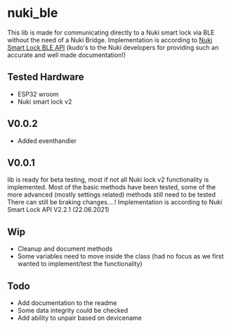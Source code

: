 # nuki_ble
This lib is made for communicating directly to a Nuki smart lock via BLE without the need of a Nuki Bridge.
Implementation is according to [Nuki Smart Lock BLE API](https://developer.nuki.io/page/nuki-smart-lock-api-2/2/) 
(kudo's to the Nuki developers for providing such an accurate and well made documentation!)

## Tested Hardware
- ESP32 wroom
- Nuki smart lock v2

## V0.0.2
- Added eventhandler

## V0.0.1
lib is ready for beta testing, most if not all Nuki lock v2 functionality is implemented.
Most of the basic methods have been tested, some of the more advanced (mostly settings related) methods still need to be tested
There can still be braking changes....!
Implementation is according to Nuki Smart Lock API V2.2.1 (22.06.2021)

## Wip
- Cleanup and document methods
- Some variables need to move inside the class (had no focus as we first wanted to implement/test the functionality)

## Todo
- Add documentation to the readme
- Some data integrity could be checked
- Add ability to unpair based on devicename
